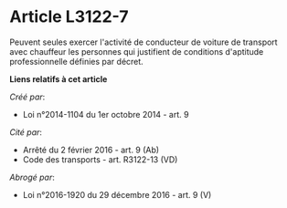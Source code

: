 # Article L3122-7

Peuvent seules exercer l'activité de conducteur de voiture de transport avec chauffeur les personnes qui justifient de
conditions d'aptitude professionnelle définies par décret.

**Liens relatifs à cet article**

_Créé par_:

  - Loi n°2014-1104 du 1er octobre 2014 - art. 9

_Cité par_:

  - Arrêté du 2 février 2016 - art. 9 (Ab)
  - Code des transports - art. R3122-13 (VD)

_Abrogé par_:

  - Loi n°2016-1920 du 29 décembre 2016 - art. 9 (V)
